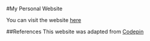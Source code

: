 #My Personal Website

You can visit the website [here](https://cs.uwaterloo.ca/~onaman)

##References
This website was adapted from [Codepin](https://codepen.io/merraysy/pen/KzpwJG)

